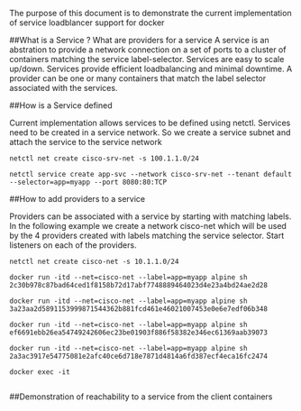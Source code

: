 The purpose of this document is to demonstrate the current implementation of service loadblancer support for docker

##What is a Service ? What are providers for a service
A service is an abstration to provide a network connection  on a set of ports to a cluster of containers matching the service 
label-selector. Services are easy to scale up/down. Services provide efficient loadbalancing and minimal downtime. 
A provider can be one or many containers that match the label selector associated with the services. 

##How is a Service defined

Current implementation allows services to be defined using netctl. Services need to be created in a service network. So we create a service subnet and attach  the service to the service network
```
netctl net create cisco-srv-net -s 100.1.1.0/24

netctl service create app-svc --network cisco-srv-net --tenant default --selector=app=myapp --port 8080:80:TCP
```

##How to add providers to a service

Providers can be associated with a service by starting with matching labels. In the following example we create a network cisco-net which will be used by the 4 providers created with labels matching the service selector. Start listeners on each of the providers.
```
netctl net create cisco-net -s 10.1.1.0/24

docker run -itd --net=cisco-net --label=app=myapp alpine sh
2c30b978c87bad64ced1f8158b72d17abf7748889464023d4e23a4bd24ae2d28

docker run -itd --net=cisco-net --label=app=myapp alpine sh
3a23aa2d5891153999871544362b881fcd461e46021007453e0e6e7edf06b348

docker run -itd --net=cisco-net --label=app=myapp alpine sh
ef6691ebb26ea54749242606ec23be01903f886f58382e346ec61369aab39073

docker run -itd --net=cisco-net --label=app=myapp alpine sh
2a3ac3917e54775081e2afc40ce6d718e7871d4814a6fd387ecf4eca16fc2474

docker exec -it 


```

##Demonstration of reachability to a service from the client containers






